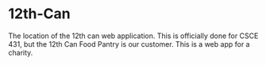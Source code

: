# 12th-Can
The location of the 12th can web application. This is officially done for CSCE 431, but the 12th Can Food Pantry is our customer. This is a web app for a charity.
